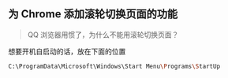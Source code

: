 ## 为 Chrome 添加滚轮切换页面的功能

> QQ 浏览器用惯了，为什么不能用滚轮切换页面？

想要开机自启动的话，放在下面的位置

```bash
C:\ProgramData\Microsoft\Windows\Start Menu\Programs\StartUp
```

